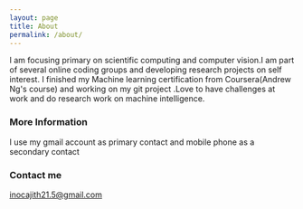 ```yaml
---
layout: page
title: About
permalink: /about/
---
```


I am focusing primary on scientific computing and computer vision.I am part of several online coding groups and developing research projects on self interest. I finished my Machine learning certification from Coursera(Andrew Ng's course) and working on my git project .Love to have challenges at work and do research work on machine intelligence.

### More Information

I use my gmail account as primary contact and mobile phone as a secondary contact 

### Contact me

[inocajith21.5@gmail.com](mailto:inocajith21.5@gmail.com)